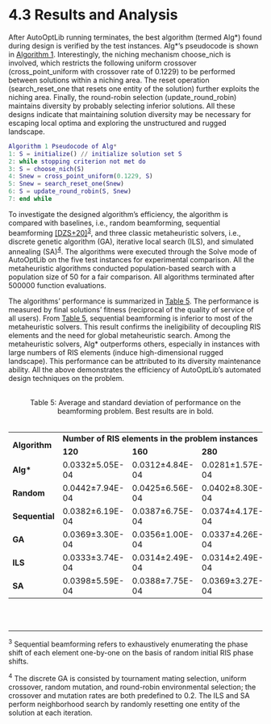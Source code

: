# 4.3 Results and Analysis

After AutoOptLib running terminates, the best algorithm (termed Alg*) found during design is verified
by the test instances. Alg*’s pseudocode is shown in [Algorithm 1](#algorithm1). Interestingly, the niching mechanism choose_nich is involved, which restricts the following uniform crossover (cross_point_uniform with
crossover rate of 0.1229) to be performed between solutions within a niching area. The reset operation
(search_reset_one that resets one entity of the solution) further exploits the niching area. Finally,
the round-robin selection (update_round_robin) maintains diversity by probably selecting inferior
solutions. All these designs indicate that maintaining solution diversity may be necessary for escaping
local optima and exploring the unstructured and rugged landscape.

<a name="algorithm1"></a>
```matlab
Algorithm 1 Pseudocode of Alg*
1: S = initialize() // initialize solution set S
2: while stopping criterion not met do
3: S = choose_nich(S)
4: Snew = cross_point_uniform(0.1229, S)
5: Snew = search_reset_one(Snew)
6: S = update_round_robin(S, Snew)
7: end while    
```

To investigate the designed algorithm’s efficiency, the algorithm is compared with baselines, i.e.,
random beamforming, sequential beamforming [[DZS+20]](../References/ref.html#DZS+20)<sup>[3](#3)</sup>, and three classic metaheuristic solvers, i.e., discrete
genetic algorithm (GA), iterative local search (ILS), and simulated annealing (SA)<sup>[4](#4)</sup>. The algorithms
were executed through the Solve mode of AutoOptLib on the five test instances for experimental
comparison. All the metaheuristic algorithms conducted population-based search with a population
size of 50 for a fair comparison. All algorithms terminated after 500000 function evaluations.

The algorithms’ performance is summarized in [Table 5](#table5). The performance is measured by final solutions’ fitness (reciprocal of the quality of service of all users). From [Table 5](#table5), sequential beamforming
is inferior to most of the metaheuristic solvers. This result confirms the ineligibility of decoupling RIS
elements and the need for global metaheuristic search. Among the metaheuristic solvers, Alg* outperforms others, especially in instances with large numbers of RIS elements (induce high-dimensional
rugged landscape). This performance can be attributed to its diversity maintenance ability. All the
above demonstrates the efficiency of AutoOptLib’s automated design techniques on the problem.

<br>
<a name="table5"></a>
<div style="text-align: center;">Table 5: Average and standard deviation of performance on the beamforming problem. Best results are in bold.</div>
<br>

<table>
   <tr>
        <td rowspan="2" style="font-weight: bold">Algorithm</td> 
        <td colspan="5" style="font-weight: bold">Number of RIS elements in the problem instances</td>    
   </tr>
   <tr>
        <td style="font-weight: bold">120</td> 
        <td style="font-weight: bold">160</td>
        <td style="font-weight: bold">280</td> 
        <td style="font-weight: bold">320</td> 
        <td style="font-weight: bold">400</td>     
   </tr>
    <tr>
        <td style="font-weight: bold">Alg*</td>  
        <td >0.0332±5.05E-04</td>  
        <td >0.0312±4.84E-04</td>  
        <td >0.0281±1.57E-04</td>  
        <td >0.0272±6.76E-04</td>
        <td >0.0260±1.11E-04</td>  
    </tr>
    <tr>
        <td style="font-weight: bold">Random</td> 
        <td >0.0442±7.94E-04</td>  
        <td >0.0425±6.56E-04</td>   
        <td >0.0402±8.30E-04 </td>  
        <td >0.0390±6.67E-04</td>
        <td >0.0390±6.67E-04</td>  
    </tr>
    <tr>
        <td style="font-weight: bold">Sequential</td>  
        <td >0.0382±6.19E-04</td>  
        <td >0.0387±6.75E-04</td>  
        <td >0.0374±4.17E-04</td>  
        <td >0.0369±4.38E-04</td>
        <td >0.0369±4.38E-04</td>  
    </tr>
    <tr>
        <td style="font-weight: bold">GA</td>  
        <td >0.0369±3.30E-04</td>  
        <td >0.0356±1.00E-04</td>  
        <td >0.0337±4.26E-04</td>  
        <td >0.0333±1.04E-04</td>
        <td >0.0322±6.96E-04</td>  
    </tr>
    <tr>
        <td style="font-weight: bold">ILS</td>  
        <td >0.0333±3.74E-04</td>  
        <td >0.0314±2.49E-04</td>  
        <td >0.0314±2.49E-04</td>  
        <td >0.0279±1.82E-04</td>
        <td >0.0278±1.15E-04</td>  
    </tr>
    <tr>
        <td style="font-weight: bold">SA</td>  
        <td >0.0398±5.59E-04</td>  
        <td >0.0388±7.75E-04</td>
        <td >0.0369±3.27E-04</td>  
        <td >0.0360±4.18E-04</td>
        <td >0.0355±9.50E-04</td>  
    </tr>
</table>

<br>

<br>

-------------------------------------------
<a name="3"></a><sup>3</sup> Sequential beamforming refers to exhaustively enumerating the phase shift of each element one-by-one on the basis
of random initial RIS phase shifts.

<a name="4"></a><sup>4</sup> The discrete GA is consisted by tournament mating selection, uniform crossover, random mutation, and round-robin environmental selection; the crossover and mutation rates are both predefined to 0.2. The ILS and SA perform
neighborhood search by randomly resetting one entity of the solution at each iteration.
